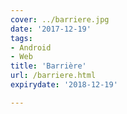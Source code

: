 ```yaml
---
cover: ../barriere.jpg
date: '2017-12-19'
tags:
- Android
- Web
title: 'Barrière'
url: /barriere.html
expirydate: '2018-12-19'

---
```


